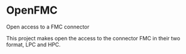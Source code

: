 # OpenFMC
 Open access to a FMC connector

This project makes open the access to the connector FMC in their two format, LPC and HPC.
